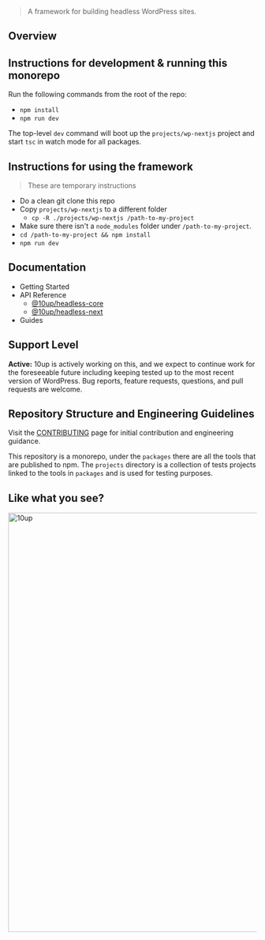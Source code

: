
> A framework for building headless WordPress sites.

## Overview

## Instructions for development & running this monorepo
Run the following commands from the root of the repo:
- `npm install` 
- `npm run dev` 

The top-level `dev` command will boot up the `projects/wp-nextjs` project and start `tsc` in watch mode for all packages.

## Instructions for using the framework
> These are temporary instructions

- Do a clean git clone this repo
- Copy `projects/wp-nextjs` to a different folder
    - `cp -R ./projects/wp-nextjs /path-to-my-project`
- Make sure there isn't a `node_modules` folder under `/path-to-my-project`.
- `cd /path-to-my-project && npm install`
- `npm run dev`

## Documentation
- Getting Started
- API Reference
    - [@10up/headless-core](./packages/core)
    - [@10up/headless-next](./packages/next)
- Guides

## Support Level

**Active:** 10up is actively working on this, and we expect to continue work for the foreseeable future including keeping tested up to the most recent version of WordPress.  Bug reports, feature requests, questions, and pull requests are welcome.

## Repository Structure and Engineering Guidelines
Visit the [CONTRIBUTING](/CONTRIBUTING.md) page for initial contribution and engineering guidance.

This repository is a monorepo, under the `packages` there are all the tools that are published to npm. The `projects` directory is a collection of tests projects linked to the tools in `packages` and is used for testing purposes.

## Like what you see?

<a href="http://10up.com/contact/"><img src="https://10up.com/uploads/2016/10/10up-Github-Banner.png" width="850" alt="10up"></a>
